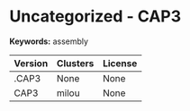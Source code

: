 # Uncategorized - CAP3



**Keywords:** assembly



| Version | Clusters | License |
| ------- | -------- | ------- |
| .CAP3 | None | None |
| CAP3 | milou | None |
